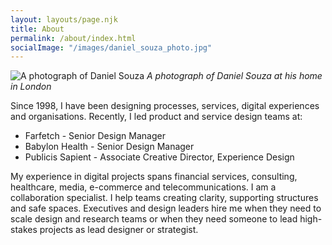 ```yaml
---
layout: layouts/page.njk
title: About
permalink: /about/index.html
socialImage: "/images/daniel_souza_photo.jpg"
---
```

![A photograph of Daniel Souza](/images/daniel_souza_photo.jpg "A photograph of Daniel Souza ")
*A photograph of Daniel Souza at his home in London*

Since 1998, I have been designing processes, services, digital experiences and organisations. 
Recently, I led product and service design teams at:  

* Farfetch - Senior Design Manager
* Babylon Health - Senior Design Manager
* Publicis Sapient - Associate Creative Director, Experience Design


My experience in digital projects spans financial services, consulting, healthcare, media, e-commerce and telecommunications.
I am a collaboration specialist. I help teams creating clarity, supporting structures and safe spaces. 
Executives and design leaders hire me when they need to scale design and research teams or when they need someone to lead high-stakes projects as lead designer or strategist.   
